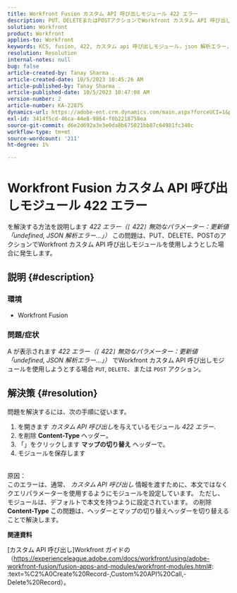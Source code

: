 ```yaml
---
title: Workfront Fusion カスタム API 呼び出しモジュール 422 エラー
description: PUT、DELETEまたはPOSTアクションでWorkfront カスタム API 呼び出しモジュールを使用する場合のエラーを修正しました。
solution: Workfront
product: Workfront
applies-to: Workfront
keywords: KCS, fusion, 422, カスタム api 呼び出しモジュール，json 解析エラー，workfront
resolution: Resolution
internal-notes: null
bug: false
article-created-by: Tanay Sharma .
article-created-date: 10/5/2023 10:45:26 AM
article-published-by: Tanay Sharma .
article-published-date: 10/5/2023 10:47:08 AM
version-number: 2
article-number: KA-22875
dynamics-url: https://adobe-ent.crm.dynamics.com/main.aspx?forceUCI=1&pagetype=entityrecord&etn=knowledgearticle&id=54b5994a-6c63-ee11-be6e-6045bd006e5a
exl-id: 3414f5cd-46ca-44e8-9864-f0b2218758ea
source-git-commit: d6e2d692a3e3e0da8b675021bb87c64981fc340c
workflow-type: tm+mt
source-wordcount: '211'
ht-degree: 1%

---
```


# Workfront Fusion カスタム API 呼び出しモジュール 422 エラー


を解決する方法を説明します *422 エラー（`[` 422`]`  無効なパラメーター：更新値「undefined, JSON 解析エラー…」）* この問題は、PUT、DELETE、POSTのアクションでWorkfront カスタム API 呼び出しモジュールを使用しようとした場合に発生します。

## 説明 {#description}


### 環境

- Workfront Fusion




### 問題/症状

A が表示されます *422 エラー（`[` 422`]`  無効なパラメーター：更新値「undefined, JSON 解析エラー…」）* でWorkfront カスタム API 呼び出しモジュールを使用しようとする場合 `PUT`, `DELETE`、または `POST` アクション。


## 解決策 {#resolution}


問題を解決するには、次の手順に従います。



1. を開きます *カスタム API 呼び出し*&#x200B;を与えているモジュール *422 エラー*.
2. を削除 <b>Content-Type </b>ヘッダー。
3. 「」をクリックします <b>マップの切り替え</b> ヘッダーで。
4. モジュールを保存します

<br>原因：<br>
このエラーは、通常、 *カスタム API 呼び出し* 情報を渡すために、本文ではなくクエリパラメーターを使用するようにモジュールを設定しています。 ただし、モジュールは、デフォルトで本文を持つように設定されています。 の削除 <b>Content-Type </b>この問題は、ヘッダーとマップの切り替えヘッダーを切り替えることで解決します。



<b>関連資料</b>

[カスタム API 呼び出し]Workfront ガイドの（https://experienceleague.adobe.com/docs/workfront/using/adobe-workfront-fusion/fusion-apps-and-modules/workfront-modules.html#: :text=%C2%A0Create%20Record-,Custom%20API%20Call,-Delete%20Record）。
